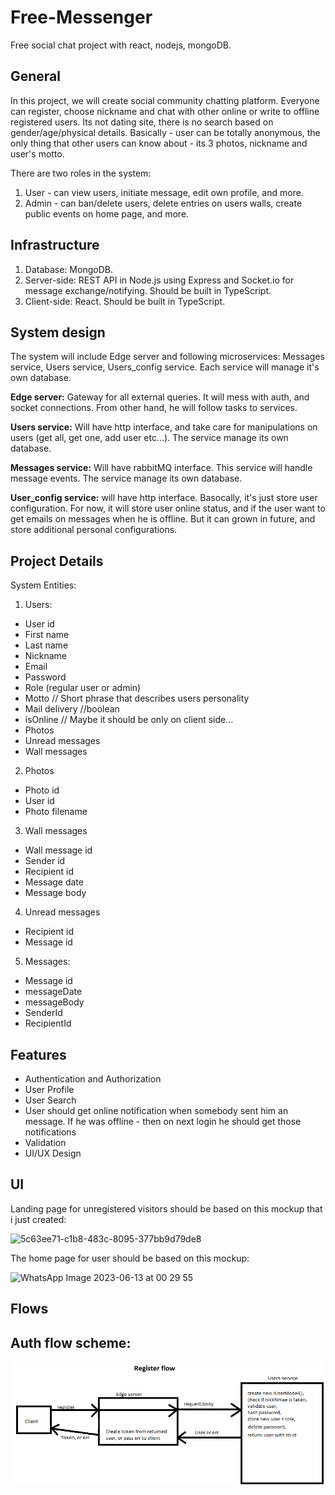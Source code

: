 # Free-Messenger
Free social chat project with react, nodejs, mongoDB. 

## General
In this project, we will create social community chatting platform. Everyone can register, choose nickname and chat with other online or write to offline registered users. 
Its not dating site, there is no search based on gender/age/physical details. 
Basically - user can be totally anonymous, the only thing that other users can know about - its 3 photos, nickname and user's motto.

There are two roles in the system:
1. User - can view users, initiate message, edit own profile, and more.
2. Admin - can ban/delete users, delete entries on users walls, create public events on home page, and more.

## Infrastructure
1. Database: MongoDB.
2. Server-side: REST API in Node.js using Express and Socket.io for message exchange/notifying. Should be built in TypeScript.
3. Client-side: React. Should be built in TypeScript.

## System design
The system will include Edge server and following microservices: Messages service, Users service, Users_config service. Each service will manage it's own database.


**Edge server:**  Gateway for all external queries. It will mess with auth, and socket connections. From other hand, he will follow tasks to services.


**Users service:** Will have http interface, and take care for manipulations on users (get all, get one, add user etc...). The service manage its own database.


**Messages service:** Will have rabbitMQ interface. This service will handle message events. The service manage its own database. 


**User_config service:** will have http interface. Basocally, it's just store user configuration. For now, it will store user online status, and if the user want to get emails on messages when he is offline. But it can grown in future, and store additional personal configurations.


## Project Details
System Entities:
1. Users:
- User id
- First name
- Last name
- Nickname
- Email
- Password
- Role (regular user or admin)
- Motto // Short phrase that describes users personality
- Mail delivery //boolean
- isOnline // Maybe it should be only on client side...
- Photos
- Unread messages
- Wall messages

2. Photos
- Photo id
- User id
- Photo filename

3. Wall messages
- Wall message id
- Sender id
- Recipient id
- Message date
- Message body

4. Unread messages
- Recipient id
- Message id

5. Messages:
- Message id
- messageDate
- messageBody
- SenderId
- RecipientId

## Features

 - Authentication and Authorization
 - User Profile 
 - User Search
 - User should get online notification when somebody sent him an message. If he was offline - then on next login he should get those notifications
 - Validation 
 - UI/UX Design


## UI

Landing page for unregistered visitors should be based on this mockup that i just created:

![5c63ee71-c1b8-483c-8095-377bb9d79de8](https://github.com/maxiboom1/Free-Messenger/assets/94469848/0fcd691c-4392-430b-8317-adc72823a1bb)

The home page for user should be based on this mockup:

![WhatsApp Image 2023-06-13 at 00 29 55](https://github.com/maxiboom1/Free-Messenger/assets/94469848/a8c9300c-9112-4f60-8fb6-e4fc873f003a)


## Flows

## Auth flow scheme:

![auth-flow image](04%20-%20Documentation/images/auth-flow.png)